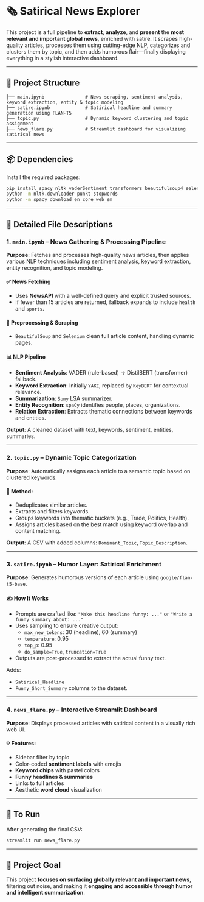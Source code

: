
# 🗞️ Satirical News Explorer

This project is a full pipeline to **extract**, **analyze**, and **present** the **most relevant and important global news**, enriched with satire. It scrapes high-quality articles, processes them using cutting-edge NLP, categorizes and clusters them by topic, and then adds humorous flair—finally displaying everything in a stylish interactive dashboard.

---

## 📁 Project Structure

```
├── main.ipynb               # News scraping, sentiment analysis, keyword extraction, entity & topic modeling
├── satire.ipynb             # Satirical headline and summary generation using FLAN-T5
├── topic.py                 # Dynamic keyword clustering and topic assignment
├── news_flare.py            # Streamlit dashboard for visualizing satirical news
```

---

## 📦 Dependencies

Install the required packages:

```bash
pip install spacy nltk vaderSentiment transformers beautifulsoup4 selenium webdriver-manager pandas wordcloud matplotlib streamlit gensim yake scikit-learn sentence-transformers
python -m nltk.downloader punkt stopwords
python -m spacy download en_core_web_sm
```

---

## 🔄 Detailed File Descriptions

### 1. `main.ipynb` – **News Gathering & Processing Pipeline**

**Purpose**: Fetches and processes high-quality news articles, then applies various NLP techniques including sentiment analysis, keyword extraction, entity recognition, and topic modeling.

#### ✅ News Fetching
- Uses **NewsAPI** with a well-defined query and explicit trusted sources.
- If fewer than 15 articles are returned, fallback expands to include `health` and `sports`.

#### 🧼 Preprocessing & Scraping
- `BeautifulSoup` and `Selenium` clean full article content, handling dynamic pages.

#### 📊 NLP Pipeline
- **Sentiment Analysis**: VADER (rule-based) → DistilBERT (transformer) fallback.
- **Keyword Extraction**: Initially `YAKE`, replaced by `KeyBERT` for contextual relevance.
- **Summarization**: `Sumy` LSA summarizer.
- **Entity Recognition**: `spaCy` identifies people, places, organizations.
- **Relation Extraction**: Extracts thematic connections between keywords and entities.

**Output**:
A cleaned dataset with text, keywords, sentiment, entities, summaries.

---

### 2. `topic.py` – **Dynamic Topic Categorization**

**Purpose**: Automatically assigns each article to a semantic topic based on clustered keywords.

#### 🧠 Method:
- Deduplicates similar articles.
- Extracts and filters keywords.
- Groups keywords into thematic buckets (e.g., Trade, Politics, Health).
- Assigns articles based on the best match using keyword overlap and content matching.

**Output**:
A CSV with added columns: `Dominant_Topic`, `Topic_Description`.

---

### 3. `satire.ipynb` – **Humor Layer: Satirical Enrichment**

**Purpose**: Generates humorous versions of each article using `google/flan-t5-base`.

#### ✍️ How It Works
- Prompts are crafted like: `"Make this headline funny: ..."` or `"Write a funny summary about: ..."`
- Uses sampling to ensure creative output:
  - `max_new_tokens`: 30 (headline), 60 (summary)
  - `temperature`: 0.95
  - `top_p`: 0.95
  - `do_sample=True`, `truncation=True`
- Outputs are post-processed to extract the actual funny text.

Adds:
- `Satirical_Headline`
- `Funny_Short_Summary` columns to the dataset.

---

### 4. `news_flare.py` – **Interactive Streamlit Dashboard**

**Purpose**: Displays processed articles with satirical content in a visually rich web UI.

#### 💡 Features:
- Sidebar filter by topic
- Color-coded **sentiment labels** with emojis
- **Keyword chips** with pastel colors
- **Funny headlines & summaries**
- Links to full articles
- Aesthetic **word cloud** visualization

---

## 🚀 To Run

After generating the final CSV:

```bash
streamlit run news_flare.py
```

---

## 🎯 Project Goal

This project **focuses on surfacing globally relevant and important news**, filtering out noise, and making it **engaging and accessible through humor and intelligent summarization**.
